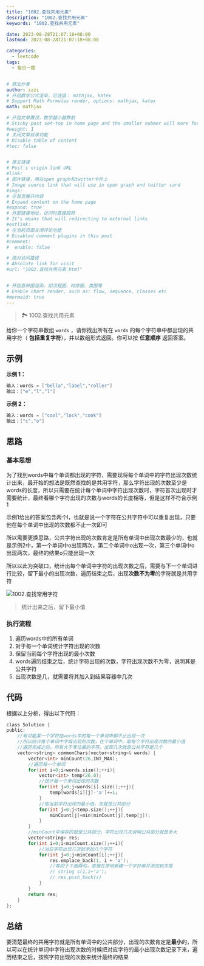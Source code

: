 ```yaml
---
title: "1002.查找共用元素"
description: "1002.查找共用元素"
keywords: "1002.查找共用元素"

date: 2023-08-28T21:07:18+08:00
lastmod: 2023-08-28T21:07:18+08:00

categories:
  - leetcode
tags:
  - 每日一题


# 原文作者
author: zzzi
# 开启数学公式渲染，可选值： mathjax, katex
# Support Math Formulas render, options: mathjax, katex
math: mathjax

# 开启文章置顶，数字越小越靠前
# Sticky post set-top in home page and the smaller nubmer will more forward.
#weight: 1
# 关闭文章目录功能
# Disable table of content
#toc: false


# 原文链接
# Post's origin link URL
#link:
# 图片链接，用在open graph和twitter卡片上
# Image source link that will use in open graph and twitter card
#imgs:
# 在首页展开内容
# Expand content on the home page
#expand: true
# 外部链接地址，访问时直接跳转
# It's means that will redirecting to external links
#extlink:
# 在当前页面关闭评论功能
# Disabled comment plugins in this post
#comment:
#  enable: false

# 绝对访问路径
# Absolute link for visit
#url: "1002.查找共用元素.html"


# 开启各种图渲染，如流程图、时序图、类图等
# Enable chart render, such as: flow, sequence, classes etc
#mermaid: true
---
```


>🏞 1002.查找共用元素

给你一个字符串数组 `words` ，请你找出所有在 `words` 的每个字符串中都出现的共用字符（ **包括重复字符**），并以数组形式返回。你可以按 **任意顺序** 返回答案。

<!--more-->

## 示例

**示例 1：**

```c
输入：words = ["bella","label","roller"]
输出：["e","l","l"]
```

**示例 2：**

```c
输入：words = ["cool","lock","cook"]
输出：["c","o"]
```

## 思路

### 基本思想

为了找到words中每个单词都出现的字符，需要现将每个单词中的字符出现次数统计出来，最开始的想法是既然查找的是共用字符，那么字符出现的次数至少是words的长度，所以只需要在统计每个单词中字符出现次数时，字符首次出现时才需要统计，最终看哪个字符出现的次数与words的长度相等，但是这样不符合示例1

示例1给出的答案包含两个l，也就是说一个字符在公共字符中可以重复出现，只要他在每个单词中出现的次数都不止一次即可

所以需要更换思路，公共字符出现的次数肯定是所有单词中出现次数最少的，也就是示例2中，第一个单词中o出现两次，第二个单词中o出现一次，第三个单词中o出现两次，最终的结果o只能出现一次

所以以此为突破口，统计出每个单词中字符的出现次数之后，需要与下一个单词进行比较，留下最小的出现次数，遍历结束之后，出现**次数不为零**的字符就是共用字符

![1002.查找常用字符](https://code-thinking.cdn.bcebos.com/pics/1002.%E6%9F%A5%E6%89%BE%E5%B8%B8%E7%94%A8%E5%AD%97%E7%AC%A6.png)

> 统计出来之后，留下最小值

### 执行流程

1. 遍历words中的所有单词
2. 对于每一个单词统计字符出现的次数
3. 保留当前每个字符出现的最小次数
4. words遍历结束之后，统计字符出现的次数，字符出现次数不为零，说明其是公共字符
5. 出现次数是几，就需要将其加入到结果容器中几次

## 代码

根据以上分析，得出以下代码：

```c
class Solution {
public:
    //有可能某一个字符在words中的每一个单词中都不止出现一次
    //所以统计每个单词中字母出现的次数，在个单词中，取每个字符出现次数的最小值
    //遍历完成之后，所有大于零位置的字符，出现几次就是公共字符是几个
    vector<string> commonChars(vector<string>& words) {
        vector<int> minCount(26,INT_MAX);
        //遍历每一个单词
        for(int i=0;i<words.size();++i){
            vector<int> temp(26,0);
            //统计每一个单词出现的次数
            for(int j=0;j<words[i].size();++j){
                temp[words[i][j]-'a']+=1;
            }
            //取当前字符出现的最小值，也就是公共部分
            for(int j=0;j<temp.size();++j){
                minCount[j]=min(minCount[j],temp[j]);
            }
        }
        //minCount中保存的就是公共部分，字符出现几次说明公共部分就是多大
        vector<string> res;
        for(int i=0;i<minCount.size();++i){
            //对应字符出现几次就添加几个字符
            for(int j=0;j<minCount[i];++j){
                res.emplace_back(1, i + 'a');
                //等同于下面两句，直接在原地新建一个字符串并添加到末尾
                // string s(1,i+'a');
                // res.push_back(s)
            }
        }
        return res;
    }
};
```

## 总结

要清楚最终的共用字符就是所有单词中的公共部分，出现的次数肯定是**最小**的，所以可以在统计单词中字符出现次数的时候把对应字符的最小出现次数记录下来，遍历结束之后，按照字符出现的次数来统计最终的结果
